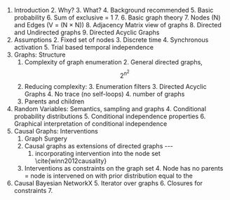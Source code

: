 
1. Introduction
    2. Why?
    3. What?
    4. Background recommended
        5. Basic probability
            6. Sum of exclusive = 1
            7. 
        6. Basic graph theory
            7. Nodes (N) and Edges (V = (N × N))
            8. Adjacency Matrix view of graphs
            8. Directed and Undirected graphs
            9. Directed Acyclic Graphs
2. Assumptions 
    2. Fixed set of nodes
    3. Discrete time
    4. Synchronous activation
    5. Trial based temporal independence
2. Graphs: Structure
    1. Complexity of graph enumeration
        2. General directed graphs, $$2^{n^2}$$
    2. Reducing complexity:
        3. Enumeration filters 
        3. Directed Acyclic Graphs
            4. No trace (no self-loops)
            4. number of graphs
    5. Parents and children
3. Random Variables: Semantics, sampling and graphs
    4. Conditional probability distributions
    5. Conditional independence properties
    6. Graphical interpretation of conditional independence
4. Causal Graphs: Interventions
    1. Graph Surgery
    2. Causal graphs as extensions of directed graphs --- 
        1. incorporating intervention into the node set \cite{winn2012causality}
    3. Interventions as constraints on the graph set
        4. Node has no parents = node is intervened on with prior distribution equal to the 
4. Causal Bayesian NetworkX
    5. Iterator over graphs
    6. Closures for constraints
    7. 

